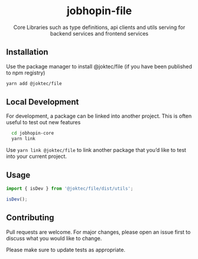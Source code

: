 <div align="center">
  <h1>jobhopin-file</h1>
  <p>Core Libraries such as type definitions, api clients and utils serving for backend services and frontend services</p>
  </div>
</div>

## Installation

Use the package manager to install @joktec/file (if you have been published to npm registry)

```bash
yarn add @joktec/file
```

## Local Development
For development, a package can be linked into another project. This is often useful to test out new features

```bash
  cd jobhopin-core
  yarn link
```

Use `yarn link @joktec/file` to link another package that you’d like to test into your current project.

## Usage

```javascript
import { isDev } from '@joktec/file/dist/utils';

isDev();
```

## Contributing

Pull requests are welcome. For major changes, please open an issue first to discuss what you would like to change.

Please make sure to update tests as appropriate.
